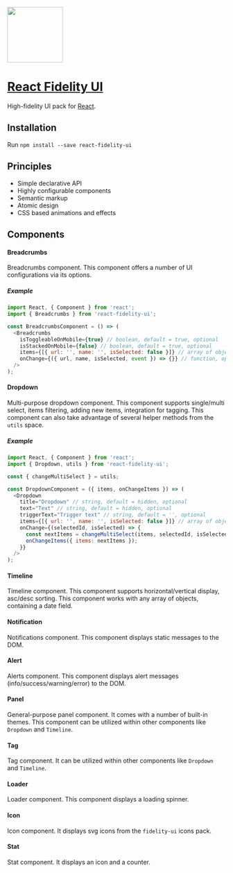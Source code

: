 <!-- Logo -->
<p>
  <a href="https://github.com/nevendyulgerov/react-fidelity-ui">
    <img height="128" width="128" src="http://lambdabunker.com/public-img/fidelity-ui-logo.png">
  </a>
</p>

<!-- Name -->
<h1>
  <a href="https://github.com/nevendyulgerov/react-fidelity-ui">React Fidelity UI</a>
</h1>

<p>High-fidelity UI pack for <a href="https://reactjs.org/" target="_blank">React</a>.</p>


## Installation

Run `npm install --save react-fidelity-ui`

## Principles

- Simple declarative API
- Highly configurable components
- Semantic markup
- Atomic design
- CSS based animations and effects

## Components

#### Breadcrumbs
Breadcrumbs component. This component offers a number of UI configurations via its options.

##### Example

```javascript
import React, { Component } from 'react';
import { Breadcrumbs } from 'react-fidelity-ui';

const BreadcrumbsComponent = () => (
  <Breadcrumbs
    isToggleableOnMobile={true} // boolean, default = true, optional
    isStackedOnMobile={false} // boolean, default = true, optional
    items={[{ url: '', name: '', isSelected: false }]} // array of objects, required
    onChange={({ url, name, isSelected, event }) => {}} // function, optional
  />
);
```

#### Dropdown
Multi-purpose dropdown component. This component supports single/multi select, items filtering, adding new items, integration for tagging. This component can also take advantage of several helper methods from the `utils` space.

##### Example

```javascript
import React, { Component } from 'react';
import { Dropdown, utils } from 'react-fidelity-ui';

const { changeMultiSelect } = utils;

const DropdownComponent = ({ items, onChangeItems }) => (
  <Dropdown
    title="Dropdown" // string, default = hidden, optional
    text="Text" // string, default = hidden, optional
    triggerText="Trigger text" // string, default = '', optional
    items={[{ url: '', name: '', isSelected: false }]} // array of objects, required
    onChange={(selectedId, isSelected) => {
      const nextItems = changeMultiSelect(items, selectedId, isSelected);
      onChangeItems({ items: nextItems });
    }}
  />
);
```

#### Timeline
Timeline component. This component supports horizontal/vertical display, asc/desc sorting. This component works with any array of objects, containing a date field.

#### Notification
Notifications component. This component displays static messages to the DOM.

#### Alert
Alerts component. This component displays alert messages (info/success/warning/error) to the DOM.

#### Panel
General-purpose panel component. It comes with a number of built-in themes. This component can be utilized within other components like `Dropdown` and `Timeline`.

#### Tag
Tag component. It can be utilized within other components like `Dropdown` and `Timeline`.

#### Loader
Loader component. This component displays a loading spinner.

#### Icon
Icon component. It displays svg icons from the `fidelity-ui` icons pack.

#### Stat
Stat component. It displays an icon and a counter.
